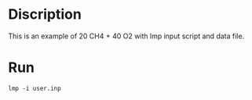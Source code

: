 # Discription
This is an example of 20 CH4 + 40 O2 with lmp input script and data file.
# Run
`lmp -i user.inp`
